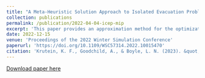 ```yaml
---
title: "A Meta-Heuristic Solution Approach to Isolated Evacuation Problems"
collection: publications
permalink: /publication/2022-04-04-icep-mip
excerpt: 'This paper provides an approximation method for the optimization of isolated evacuation operations, modeled through the recently introduced Isolated Community Evacuation Problem (ICEP). This routing model optimizes the planning for evacuations of isolated areas, such as islands, mountain valleys, or locations cut off through hostile military action or other hazards that are not accessible by road and require evacuation by a coordinated set of special equipment. Due to its routing structure, the ICEP is NP-complete and does not scale well. The urgent need for decisions during emergencies requires evacuation models to be solved quickly. Therefore, this paper investigates solving this problem using a Biased Random-Key Genetic Algorithm. The paper presents a new decoder specific to the ICEP, that allows to translate in between an instance of the S-ICEP and the BRKGA. This method approximates the global optimum and is suitable for parallel processing. The method is validated through computational experiments.'
date: 2022-12-15
venue: 'Proceedings of the 2022 Winter Simulation Conference'
paperurl: 'https://doi.org/10.1109/WSC57314.2022.10015470'
citation: 'Krutein, K. F., Goodchild, A., & Boyle, L. N. (2023). &quot;A Meta-Heuristic Solution Approach to Isolated Evacuation Problems.&quot; <i>2022 Winter Simulation Conference (WSC)</i> 2002-2012.'
---
```

[Download paper here](https://doi.org/10.1109/WSC57314.2022.10015470)
